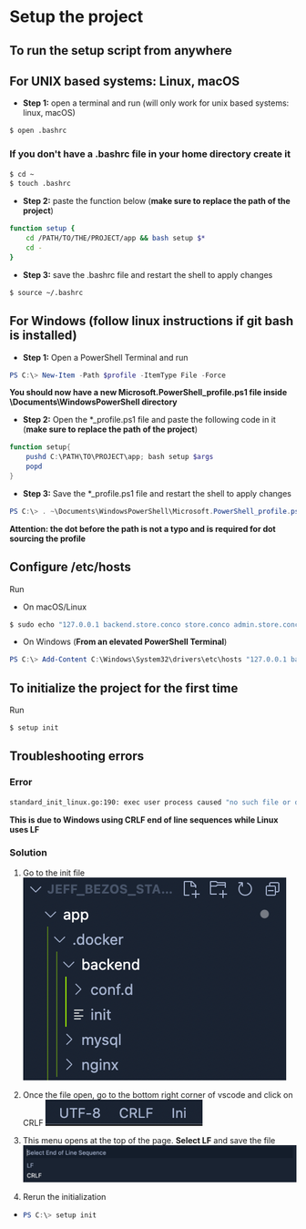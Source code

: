 # Setup the project

## To run the setup script from anywhere

## **For UNIX based systems: Linux, macOS**

- **Step 1:** open a terminal and run (will only work for unix based systems: linux, macOS)
```bash
$ open .bashrc
```
### **If you don't have a .bashrc file in your home directory create it**
```bash
$ cd ~ 
$ touch .bashrc
```
    
- **Step 2:** paste the function below (**make sure to replace the path of the project**)
```bash
function setup {
    cd /PATH/TO/THE/PROJECT/app && bash setup $*
    cd -
}
```

- **Step 3:** save the .bashrc file and restart the shell to apply changes
```bash
$ source ~/.bashrc
```

## **For Windows (follow linux instructions if git bash is installed)**

- **Step 1:** Open a PowerShell Terminal and run 
```powershell
PS C:\> New-Item -Path $profile -ItemType File -Force
```

**You should now have a new Microsoft.PowerShell_profile.ps1 file inside \Documents\WindowsPowerShell directory**

- **Step 2:** Open the *_profile.ps1 file and paste the following code in it (**make sure to replace the path of the project**)

```ps1
function setup{
	pushd C:\PATH\TO\PROJECT\app; bash setup $args
	popd
}
```

- **Step 3:** Save the *_profile.ps1 file and restart the shell to apply changes
```powershell
PS C:\> . ~\Documents\WindowsPowerShell\Microsoft.PowerShell_profile.ps1
```
**Attention: the dot before the path is not a typo and is required for dot sourcing the profile**

## Configure /etc/hosts

Run
<br/>
- On macOS/Linux
```bash
$ sudo echo "127.0.0.1 backend.store.conco store.conco admin.store.conco phpmyadmin.conco" >> /etc/hosts
```

  - On Windows (**From an elevated PowerShell Terminal**)
```powershell
PS C:\> Add-Content C:\Windows\System32\drivers\etc\hosts "127.0.0.1 backend.store.conco store.conco admin.store.conco phpmyadmin.conco"
```

## To initialize the project for the first time
Run
```bash
$ setup init
```

## Troubleshooting errors
### Error
```bash
standard_init_linux.go:190: exec user process caused "no such file or directory"
```
**This is due to Windows using CRLF end of line sequences while Linux uses LF**
### Solution<br/>
1. Go to the init file ![init](./resources/img/init_file_loc.png)

2. Once the file open, go to the bottom right corner of vscode and click on CRLF ![CRLF](./resources/img/crlf.png)

3. This menu opens at the top of the page. **Select LF** and save the file ![LF](./resources/img/lf.png)

4. Rerun the initialization
- ```powershell
  PS C:\> setup init
  ```







